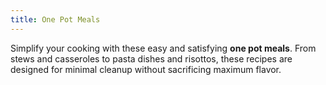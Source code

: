 ```yaml
---
title: One Pot Meals
---
```


Simplify your cooking with these easy and satisfying **one pot meals**. From stews and casseroles to pasta dishes and risottos, these recipes are designed for minimal cleanup without sacrificing maximum flavor.
